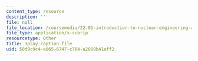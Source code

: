 ```yaml
---
content_type: resource
description: ''
file: null
file_location: /coursemedia/22-01-introduction-to-nuclear-engineering-and-ionizing-radiation-fall-2016/50d9c9c4a0656747c704a2089b41aff2_CjZjVUWMEz0.srt
file_type: application/x-subrip
resourcetype: Other
title: 3play caption file
uid: 50d9c9c4-a065-6747-c704-a2089b41aff2
---
```

